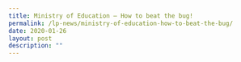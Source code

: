 ```yaml
---
title: Ministry of Education – How to beat the bug!
permalink: /lp-news/ministry-of-education-how-to-beat-the-bug/
date: 2020-01-26
layout: post
description: ""
---
```

